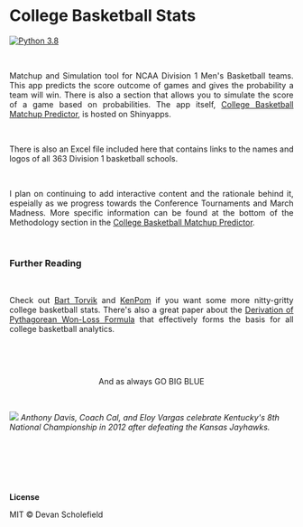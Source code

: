 # College Basketball Stats


[![Python 3.8](https://img.shields.io/badge/python-3.8+-blue.svg)](https://www.python.org/downloads/release/python-380/)

&nbsp;

<div style="text-align:justify;"> Matchup and Simulation tool for NCAA Division 1 Men's Basketball teams.  This app predicts the score outcome of games and gives the probability a team will win.  There is also a section that allows you to simulate the score of a game based on probabilities.  The app itself, <a href = "https://dschof1.shinyapps.io/cbb_stats/">College Basketball Matchup Predictor</a>, is hosted on Shinyapps. </div>

&nbsp;

<div style="text-align:justify;"> There is also an Excel file included here that contains links to the names and logos of all 363 Division 1 basketball schools. </div>

&nbsp;

<div style="text-align:justify;"> I plan on continuing to add interactive content and the rationale behind it, espeially as we progress towards the Conference Tournaments and March Madness.  More specific information can be found at the bottom of the Methodology section in the <a href="https://dschof1.shinyapps.io/cbb_stats/">College Basketball Matchup Predictor</a>. </div>

&nbsp;

### Further Reading

&nbsp;

<div style="text-align:justify;"> Check out <a href = "https://barttorvik.com/">Bart Torvik</a> and <a href = "https://kenpom.com/">KenPom</a> if you want some more nitty-gritty college basketball stats.  There's also a great paper about the <a href ="https://web.williams.edu/Mathematics/sjmiller/public_html/math/papers/PythagWonLoss_Paper.pdf"> Derivation of Pythagorean Won-Loss Formula</a> that effectively forms the basis for all college basketball analytics.</div>

&nbsp;

&nbsp;

<p align="center">
  And as always GO BIG BLUE
</p>

&nbsp;

![](<https://www.si.com/.image/t_share/MTY4MDE0MDI2NzkyOTA0MDY0/kentucky-national-championship-winsjpg.jpg>)
<em>Anthony Davis, Coach Cal, and Eloy Vargas celebrate Kentucky's 8th National Championship in 2012 after defeating the Kansas Jayhawks. </em>

&nbsp;

&nbsp;

&nbsp;

**License**

MIT &copy; Devan Scholefield




